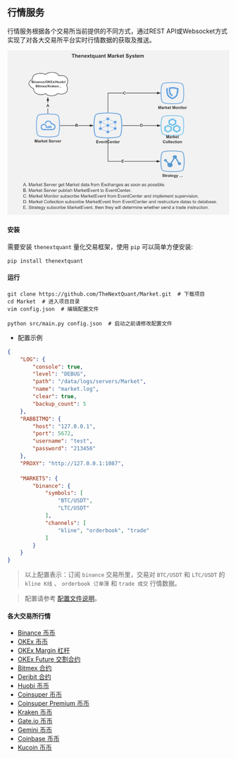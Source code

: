 
## 行情服务
行情服务根据各个交易所当前提供的不同方式，通过REST API或Websocket方式实现了对各大交易所平台实时行情数据的获取及推送。


![](docs/images/market_framework.png)


#### 安装
需要安装 `thenextquant` 量化交易框架，使用 `pip` 可以简单方便安装:
```text
pip install thenextquant
```

#### 运行
```text
git clone https://github.com/TheNextQuant/Market.git  # 下载项目
cd Market  # 进入项目目录
vim config.json  # 编辑配置文件

python src/main.py config.json  # 启动之前请修改配置文件
```

- 配置示例
```json
{
    "LOG": {
        "console": true,
        "level": "DEBUG",
        "path": "/data/logs/servers/Market",
        "name": "market.log",
        "clear": true,
        "backup_count": 5
    },
    "RABBITMQ": {
        "host": "127.0.0.1",
        "port": 5672,
        "username": "test",
        "password": "213456"
    },
    "PROXY": "http://127.0.0.1:1087",

    "MARKETS": {
        "binance": {
            "symbols": [
                "BTC/USDT",
                "LTC/USDT"
            ],
            "channels": [
                "kline", "orderbook", "trade"
            ]
        }
    }
}
```
> 以上配置表示：订阅 `binance` 交易所里，交易对 `BTC/USDT` 和 `LTC/USDT` 的 `kline K线` 、 `orderbook 订单薄` 和 `trade 成交` 行情数据。

> 配置请参考 [配置文件说明](https://github.com/TheNextQuant/thenextquant/blob/master/docs/configure/README.md)。


#### 各大交易所行情

- [Binance 币币](docs/binance.md)
- [OKEx 币币](docs/okex.md)
- [OKEx Margin 杠杆](docs/okex_margin.md)
- [OKEx Future 交割合约](docs/okex_future.md)
- [Bitmex 合约](docs/bitmex.md)
- [Deribit 合约](docs/deribit.md)
- [Huobi 币币](docs/huobi.md)
- [Coinsuper 币币](docs/coinsuper.md)
- [Coinsuper Premium 币币](docs/coinsuper_pre.md)
- [Kraken 币币](docs/kraken.md)
- [Gate.io 币币](docs/gate.md)
- [Gemini 币币](docs/gemini.md)
- [Coinbase 币币](docs/coinbase.md)
- [Kucoin 币币](docs/kucoin.md)

